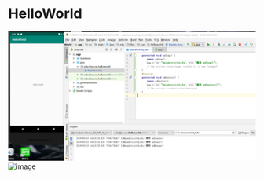 # HelloWorld

![image](https://github.com/atCY1998/HelloWorld/blob/master/images/%E6%8D%95%E8%8E%B7.PNG)
![image]()
